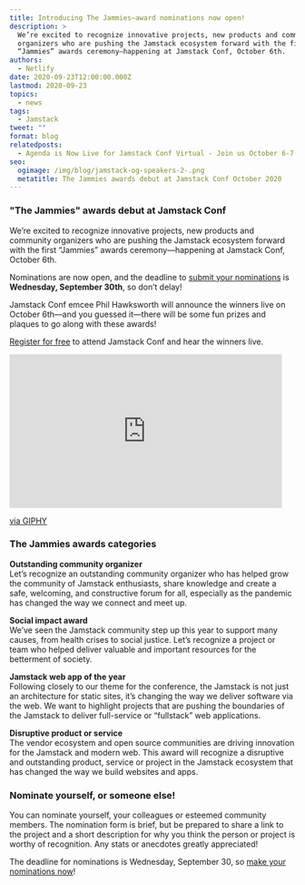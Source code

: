 ```yaml
---
title: Introducing The Jammies—award nominations now open!
description: >
  We’re excited to recognize innovative projects, new products and community
  organizers who are pushing the Jamstack ecosystem forward with the first
  “Jammies” awards ceremony—happening at Jamstack Conf, October 6th. 
authors:
  - Netlify
date: 2020-09-23T12:00:00.000Z
lastmod: 2020-09-23
topics:
  - news
tags:
  - Jamstack
tweet: ""
format: blog
relatedposts:
  - Agenda is Now Live for Jamstack Conf Virtual - Join us October 6-7
seo:
  ogimage: /img/blog/jamstack-og-speakers-2-.png
  metatitle: The Jammies awards debut at Jamstack Conf October 2020
---
```

### "The Jammies" awards debut at Jamstack Conf

We’re excited to recognize innovative projects, new products and community organizers who are pushing the Jamstack ecosystem forward with the first “Jammies” awards ceremony—happening at Jamstack Conf, October 6th.

Nominations are now open, and the deadline to [submit your nominations](https://forms.gle/f6dXc5fesgkcnJkcA) is **Wednesday, September 30th**, so don’t delay!

Jamstack Conf emcee Phil Hawksworth will announce the winners live on October 6th—and you guessed it—there will be some fun prizes and plaques to go along with these awards!

[Register for free](https://ti.to/netlify/jamstack_virtual_oct) to attend Jamstack Conf and hear the winners live.

<iframe src="https://giphy.com/embed/DGwHbIh7YpFNC" width="480" height="270" frameBorder="0" class="giphy-embed" allowFullScreen></iframe><p><a href="https://giphy.com/gifs/digg-goats-DGwHbIh7YpFNC">via GIPHY</a></p>

### The Jammies awards categories

**Outstanding community organizer**\
Let’s recognize an outstanding community organizer who has helped grow the community of Jamstack enthusiasts, share knowledge and create a safe, welcoming, and constructive forum for all, especially as the pandemic has changed the way we connect and meet up.

**Social impact award**\
We’ve seen the Jamstack community step up this year to support many causes, from health crises to social justice. Let’s recognize a project or team who helped deliver valuable and important resources for the betterment of society.

**Jamstack web app of the year**\
Following closely to our theme for the conference, the Jamstack is not just an architecture for static sites, it’s changing the way we deliver software via the web. We want to highlight projects that are pushing the boundaries of the Jamstack to deliver full-service or “fullstack” web applications.

**Disruptive product or service**\
The vendor ecosystem and open source communities are driving innovation for the Jamstack and modern web. This award will recognize a disruptive and outstanding product, service or project in the Jamstack ecosystem that has changed the way we build websites and apps.

### Nominate yourself, or someone else!

You can nominate yourself, your colleagues or esteemed community members. The nomination form is brief, but be prepared to share a link to the project and a short description for why you think the person or project is worthy of recognition. Any stats or anecdotes greatly appreciated!

The deadline for nominations is Wednesday, September 30, so [make your nominations now](https://forms.gle/f6dXc5fesgkcnJkcA)!
